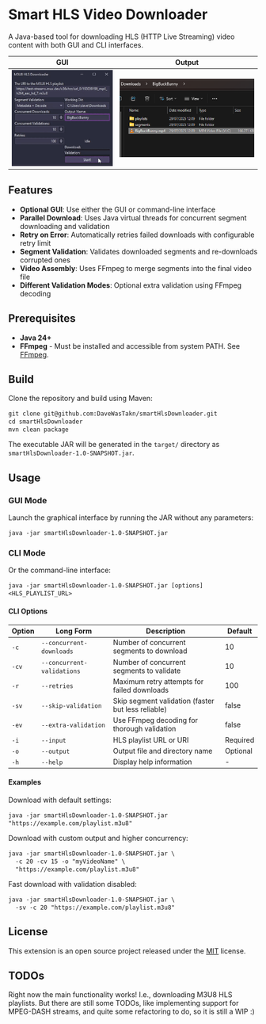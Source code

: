 # Smart HLS Video Downloader

A Java-based tool for downloading HLS (HTTP Live Streaming) video content with both GUI and CLI interfaces.

| GUI                             | Output                      |
|---------------------------------|-----------------------------|
| ![GUI](/misc/hlsDownloader.gif) | ![Output](/misc/output.png) |

## Features

- **Optional GUI**: Use either the GUI or command-line interface
- **Parallel Download**: Uses Java virtual threads for concurrent segment downloading and validation
- **Retry on Error**: Automatically retries failed downloads with configurable retry limit
- **Segment Validation**: Validates downloaded segments and re-downloads corrupted ones
- **Video Assembly**: Uses FFmpeg to merge segments into the final video file
- **Different Validation Modes**: Optional extra validation using FFmpeg decoding

## Prerequisites

- **Java 24+**
- **FFmpeg** - Must be installed and accessible from system PATH. See [FFmpeg](https://ffmpeg.org/).

## Build

Clone the repository and build using Maven:

```shell
git clone git@github.com:DaveWasTakn/smartHlsDownloader.git
cd smartHlsDownloader
mvn clean package
```

The executable JAR will be generated in the `target/` directory as `smartHlsDownloader-1.0-SNAPSHOT.jar`.

## Usage

### GUI Mode

Launch the graphical interface by running the JAR without any parameters:

```shell
java -jar smartHlsDownloader-1.0-SNAPSHOT.jar
```

### CLI Mode

Or the command-line interface:

```shell
java -jar smartHlsDownloader-1.0-SNAPSHOT.jar [options] <HLS_PLAYLIST_URL>
```

#### CLI Options

| Option | Long Form                  | Description                                        | Default  |
|--------|----------------------------|----------------------------------------------------|----------|
| `-c`   | `--concurrent-downloads`   | Number of concurrent segments to download          | 10       |
| `-cv`  | `--concurrent-validations` | Number of concurrent segments to validate          | 10       |
| `-r`   | `--retries`                | Maximum retry attempts for failed downloads        | 100      |
| `-sv`  | `--skip-validation`        | Skip segment validation (faster but less reliable) | false    |
| `-ev`  | `--extra-validation`       | Use FFmpeg decoding for thorough validation        | false    |
| `-i`   | `--input`                  | HLS playlist URL or URI                            | Required |
| `-o`   | `--output`                 | Output file and directory name                     | Optional |
| `-h`   | `--help`                   | Display help information                           | -        |

#### Examples

Download with default settings:

```shell
java -jar smartHlsDownloader-1.0-SNAPSHOT.jar "https://example.com/playlist.m3u8"
```

Download with custom output and higher concurrency:

```shell
java -jar smartHlsDownloader-1.0-SNAPSHOT.jar \
  -c 20 -cv 15 -o "myVideoName" \
  "https://example.com/playlist.m3u8"
```

Fast download with validation disabled:

```shell
java -jar smartHlsDownloader-1.0-SNAPSHOT.jar \
  -sv -c 20 "https://example.com/playlist.m3u8"
```

## License

This extension is an open source project released under the [MIT](LICENSE.txt) license.

## TODOs

Right now the main functionality works! I.e., downloading M3U8 HLS playlists.
But there are still some TODOs, like implementing support for MPEG-DASH streams, and quite some refactoring to do, so it
is still a WIP :)

